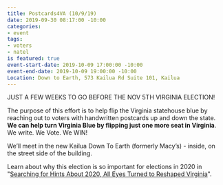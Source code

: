 ```yaml
---
title: Postcards4VA (10/9/19)
date: 2019-09-30 08:17:00 -10:00
categories:
- event
tags:
- voters
- natel
is featured: true
event-start-date: 2019-10-09 17:00:00 -10:00
event-end-date: 2019-10-09 19:00:00 -10:00
Location: Down to Earth, 573 Kailua Rd Suite 101, Kailua
---
```


JUST A FEW WEEKS TO GO BEFORE THE NOV 5TH VIRGINIA ELECTION!

The purpose of this effort is to help flip the Virginia statehouse blue by reaching out to voters with handwritten postcards up and down the state. **We can help turn Virginia Blue by flipping just one more seat in Virginia**. We write. We Vote. We WIN!
 
We’ll meet in the new Kailua Down To Earth (formerly Macy’s) - inside, on the street side of the building.

Learn about why this election is so important for elections in 2020 in "[Searching for Hints About 2020, All Eyes Turned to Reshaped Virginia](https://www.nytimes.com/2019/08/19/us/virginia-election-politics.html)".